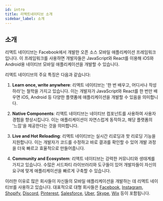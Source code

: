 ```yaml
---
id: intro
title: 리액트네이티브 소개
sidebar_label: 소개
---
```


## 소개

리액트 네이티브는 Facebook에서 개발한 오픈 소스 모바일 애플리케이션 프레임워크입니다. 이 프레임워크를 사용하면 개발자들은 JavaScript와 React를 이용해 iOS와 Android용 네이티브 모바일 애플리케이션을 개발할 수 있습니다.

리액트 네이티브의 주요 특징은 다음과 같습니다:

1. **Learn once, write anywhere**: 리액트 네이티브는 '한 번 배우고, 어디서나 작성하라'는 철학을 가지고 있습니다. 이는 개발자가 JavaScript와 React를 한 번만 배우면 iOS, Android 등 다양한 플랫폼에 애플리케이션을 개발할 수 있음을 의미합니다.

2. **Native Components**: 리액트 네이티브는 네이티브 컴포넌트를 사용하여 사용자 경험을 향상시킵니다. 이는 애플리케이션이 자연스럽게 동작하고, 해당 플랫폼의 '느낌'을 제공한다는 것을 의미합니다.

3. **Live and Hot Reloading**: 리액트 네이티브는 실시간 리로딩과 핫 리로딩 기능을 지원합니다. 이는 개발자가 코드를 수정하고 바로 결과를 확인할 수 있어 개발 과정을 더욱 빠르고 효율적으로 만들어줍니다.

4. **Community and Ecosystem**: 리액트 네이티브는 강력한 커뮤니티와 생태계를 가지고 있습니다. 수많은 서드파티 라이브러리와 도구들이 있어 개발자들이 자신의 요구에 맞게 애플리케이션을 빠르게 구축할 수 있습니다.

이러한 이유로 많은 회사들이 자신들의 모바일 애플리케이션을 개발하는 데 리액트 네이티브를 사용하고 있습니다. 대표적으로 대형 회사들은 [Facebook](https://www.facebook.com/), [Instagram](https://www.instagram.com/), [Shopify](https://www.shopify.com/), [Discord](https://discord.com/), [Pinterest](https://www.pinterest.com/), [Salesforce](https://www.salesforce.com/), [Uber](https://www.uber.com/), [Skype](https://www.skype.com/), [Wix](https://www.wix.com/) 등이 포함됩니다.

